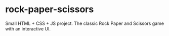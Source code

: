 # rock-paper-scissors
Small HTML + CSS + JS project. The classic Rock Paper and Scissors game with an interactive UI.
